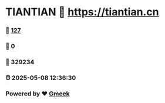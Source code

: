 # TIANTIAN :link: https://tiantian.cn 
### :page_facing_up: [127](https://tiantian.cn/tag.html) 
### :speech_balloon: 0 
### :hibiscus: 329234 
### :alarm_clock: 2025-05-08 12:36:30 
### Powered by :heart: [Gmeek](https://github.com/Meekdai/Gmeek)
